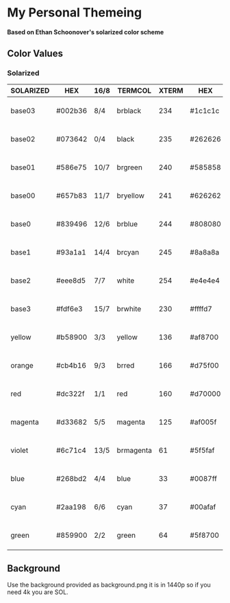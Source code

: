 # My Personal Themeing
#### Based on Ethan Schoonover's solarized color scheme

## Color Values
### Solarized

  |SOLARIZED |HEX      |16/8 |TERMCOL  |XTERM|HEX    |L*A*B     |RGB        |HSB       |
  |----------|---------|-----|---------|-----|-------|----------|-----------|----------|
  |base03    |#002b36  |8/4  |brblack  |234  |#1c1c1c|15 -12 -12|0   43  54 |193 100 21|
  |base02    |#073642  |0/4  |black    |235  |#262626|20 -12 -12|7   54  66 |192 90  26|
  |base01    |#586e75  |10/7 |brgreen  |240  |#585858|45 -07 -07|88  110 117|194 25  46|
  |base00    |#657b83  |11/7 |bryellow |241  |#626262|50 -07 -07|101 123 131|195 23  51|
  |base0     |#839496  |12/6 |brblue   |244  |#808080|60 -06 -03|131 148 150|186 13  59|
  |base1     |#93a1a1  |14/4 |brcyan   |245  |#8a8a8a|65 -05 -02|147 161 161|180 9   63|
  |base2     |#eee8d5  |7/7  |white    |254  |#e4e4e4|92 -00  10|238 232 213|44  11  93|
  |base3     |#fdf6e3  |15/7 |brwhite  |230  |#ffffd7|97  00  10|253 246 227|44  10  99|
  |yellow    |#b58900  |3/3  |yellow   |136  |#af8700|60  10  65|181 137 0  |45  100 71|
  |orange    |#cb4b16  |9/3  |brred    |166  |#d75f00|50  50  55|203 75  22 |18  89  80|
  |red       |#dc322f  |1/1  |red      |160  |#d70000|50  65  45|220 50  47 |1   79  86|
  |magenta   |#d33682  |5/5  |magenta  |125  |#af005f|50  65 -05|211 54  130|331 74  83|
  |violet    |#6c71c4  |13/5 |brmagenta|61   |#5f5faf|50  15 -45|108 113 196|237 45  77|
  |blue      |#268bd2  |4/4  |blue     |33   |#0087ff|55 -10 -45|38  139 210|205 82  82|
  |cyan      |#2aa198  |6/6  |cyan     |37   |#00afaf|60 -35 -05|42  161 152|175 74  63|
  |green     |#859900  |2/2  |green    |64   |#5f8700|60 -20  65|133 153 0  |68  100 60|

## Background
  Use the background provided as background.png it is in 1440p so if you need 4k you are SOL.<br>
